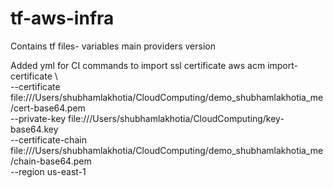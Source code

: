 # tf-aws-infra

Contains tf files-
variables
main
providers
version

Added yml for CI
commands to import ssl certificate
aws acm import-certificate \  
 --certificate file:///Users/shubhamlakhotia/CloudComputing/demo_shubhamlakhotia_me/cert-base64.pem \
 --private-key file:///Users/shubhamlakhotia/CloudComputing/key-base64.key \
 --certificate-chain file:///Users/shubhamlakhotia/CloudComputing/demo_shubhamlakhotia_me/chain-base64.pem \
 --region us-east-1
